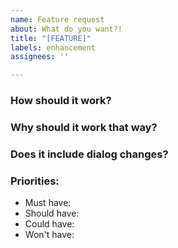 ```yaml
---
name: Feature request
about: What do you want?!
title: "[FEATURE]"
labels: enhancement
assignees: ''

---
```


### How should it work?

### Why should it work that way?

### Does it include dialog changes?

### Priorities:
 - Must have:
 - Should have:
 - Could have:
 - Won't have:
